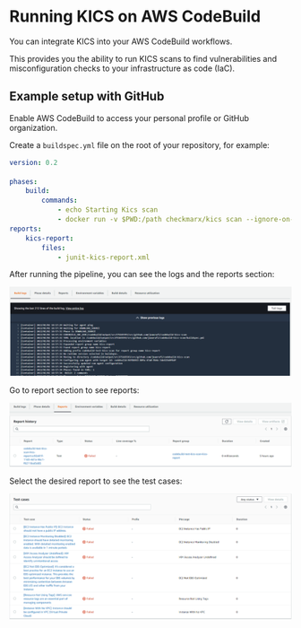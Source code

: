 # Running KICS on AWS CodeBuild

You can integrate KICS into your AWS CodeBuild workflows.

This provides you the ability to run KICS scans to find vulnerabilities and misconfiguration checks to your infrastructure as code (IaC).

## Example setup with GitHub

Enable AWS CodeBuild to access your personal profile or GitHub organization.

Create a `buildspec.yml` file on the root of your repository, for example:

```yaml
version: 0.2

phases:
    build:
        commands:
            - echo Starting Kics scan
            - docker run -v $PWD:/path checkmarx/kics scan --ignore-on-exit all -p /path -o /path --report-formats junit --output-name kics-report
reports:
    kics-report:
        files:
            - junit-kics-report.xml
```

After running the pipeline, you can see the logs and the reports section:

<img src="https://raw.githubusercontent.com/Checkmarx/kics/master/docs/img/codebuild-report.png" width="850">

Go to report section to see reports:

<img src="https://raw.githubusercontent.com/Checkmarx/kics/master/docs/img/codebuild-report-section.png" width="850">

Select the desired report to see the test cases:

<img src="https://raw.githubusercontent.com/Checkmarx/kics/master/docs/img/codebuild-test-cases.png" width="850">
